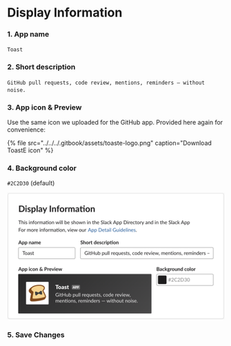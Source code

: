 # Display Information

### 1. App name

`Toast`

### 2. Short description

`GitHub pull requests, code review, mentions, reminders — without noise.`

### 3. App icon & Preview

Use the same icon we uploaded for the GitHub app. Provided here again for convenience:

{% file src="../../../.gitbook/assets/toaste-logo.png" caption="Download ToastE icon" %}

### 4. Background color

`#2C2D30` \(default\)

![](../../../.gitbook/assets/image%20%2825%29.png)

### 5. Save Changes

